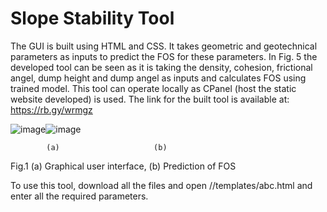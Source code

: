 # Slope Stability Tool
The GUI is built using HTML and CSS. It takes geometric and geotechnical parameters as inputs to predict the FOS for these parameters. In Fig. 5 the developed tool can be seen as it is taking the density, cohesion, frictional angel, dump height and dump angel as inputs and calculates FOS using trained model. This tool can operate locally as CPanel (host the static website developed) is used. The link for the built tool is available at: https://rb.gy/wrmgz

![image](https://github.com/shirshendulayek/Slope-Stability-Tool/assets/75971658/c43c12d0-1ce2-4e04-af94-e077095db69d)![image](https://github.com/shirshendulayek/Slope-Stability-Tool/assets/75971658/5c13db34-875b-4f35-9a49-ca7c8934a30d)

			(a)						(b)
Fig.1 (a) Graphical user interface, (b) Prediction of FOS 

To use this tool, download all the files and open //templates/abc.html and enter all the required parameters.
